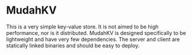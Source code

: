 # MudahKV

This is a very simple key-value store. It is not aimed to be high performance, nor is it distributed. MudahKV is designed specifically to be lightweight and have very few dependencies. The server and client are statically linked binaries and should be easy to deploy.
